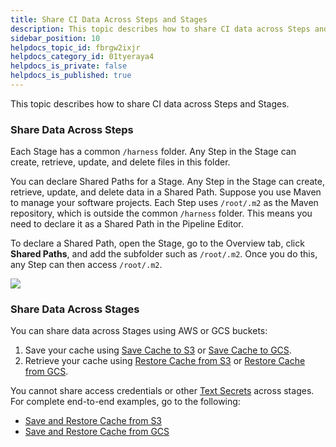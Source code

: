 ```yaml
---
title: Share CI Data Across Steps and Stages
description: This topic describes how to share CI data across Steps and Stages. Share Data Across Steps. Each Stage has a common /harness folder. Any Step in the Stage can create, retrieve, update, and delete fil…
sidebar_position: 10
helpdocs_topic_id: fbrgw2ixjr
helpdocs_category_id: 01tyeraya4
helpdocs_is_private: false
helpdocs_is_published: true
---
```


This topic describes how to share CI data across Steps and Stages.

### Share Data Across Steps

Each Stage has a common `/harness` folder. Any Step in the Stage can create, retrieve, update, and delete files in this folder.

You can declare Shared Paths for a Stage. Any Step in the Stage can create, retrieve, update, and delete data in a Shared Path. Suppose you use Maven to manage your software projects. Each Step uses `/root/.m2` as the Maven repository, which is outside the common `/harness` folder. This means you need to declare it as a Shared Path in the Pipeline Editor.

To declare a Shared Path, open the Stage, go to the Overview tab, click **Shared Paths**, and add the subfolder such as `/root/.m2`. Once you do this, any Step can then access `/root/.m2`.

![](./static/share-ci-data-across-steps-and-stages-01.png)

### Share Data Across Stages

You can share data across Stages using AWS or GCS buckets:

1. Save your cache using [Save Cache to S3](../../ci-technical-reference/save-cache-to-s-3-step-settings.md) or [Save Cache to GCS](../../ci-technical-reference/save-cache-to-gcs-step-settings.md).
2. Retrieve your cache using [Restore Cache from S3](../../ci-technical-reference/restore-cache-from-s-3-step-settings.md) or [Restore Cache from GCS](../../ci-technical-reference/restore-cache-from-gcs-settings.md).

You cannot share access credentials or other [Text Secrets](/docs/platform/Security/add-use-text-secrets.md) across stages. For complete end-to-end examples, go to the following:

* [Save and Restore Cache from S3](saving-cache.md)
* [Save and Restore Cache from GCS](save-cache-in-gcs.md)

